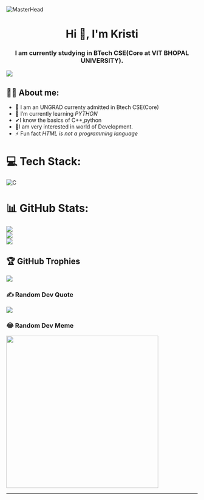 ![MasterHead](https://firebasestorage.googleapis.com/v0/b/flexi-coding.appspot.com/o/dempgi7-520f8d5f-63d4-4453-8822-dbc149ae27f8.gif?alt=media&token=91c0c7b2-93c3-4029-b011-1a8703c5730d)
<h1 align="center">Hi 👋, I'm Kristi</h1>
<h3 align="center">I am currently studying in BTech CSE(Core at VIT BHOPAL UNIVERSITY).</h3>

[![](https://visitcount.itsvg.in/api?id=AdityaRoy999&icon=5&color=0)](https://visitcount.itsvg.in)

## 🙆‍♂ About me:
- 🙂 I am an UNGRAD currenty admitted in Btech CSE(Core)
- 🌱 I’m currently learning *PYTHON*
- ✔I know the basics of C++,python
- 📑I am very interested in world of Development.
- ⚡ Fun fact *HTML is not a programming language*
  



# 💻 Tech Stack:
![C](https://img.shields.io/badge/c-%2300599C.svg?style=for-the-badge&logo=c&logoColor=white)

# 📊 GitHub Stats:
![](https://github-readme-stats.vercel.app/api?username=Kristiiiiiii&theme=tokyonight&hide_border=false&include_all_commits=true&count_private=true)<br/>
![](https://github-readme-streak-stats.herokuapp.com/?user=Kristiiiiiii&theme=tokyonight&hide_border=false)<br/>
![](https://github-readme-stats.vercel.app/api/top-langs/?username=Kristiiiiiii&theme=tokyonight&hide_border=false&include_all_commits=true&count_private=true&layout=compact)

## 🏆 GitHub Trophies 
![](https://github-profile-trophy.vercel.app/?username=Kristiiiiiii&theme=radical&no-frame=false&no-bg=false&margin-w=4)



### ✍ Random Dev Quote
![](https://quotes-github-readme.vercel.app/api?type=horizontal&theme=tokyonight)

### 😂 Random Dev Meme
<img src='https://randommeme-five.vercel.app/' style="height: 400px;"/>

---
